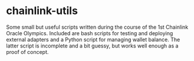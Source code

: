 # chainlink-utils
Some small but useful scripts written during the course of the 1st Chainlink Oracle Olympics. Included are bash scripts for testing and deploying external adapters and a Python script for managing wallet balance. The latter script is incomplete and a bit guessy, but works well enough as a proof of concept.
